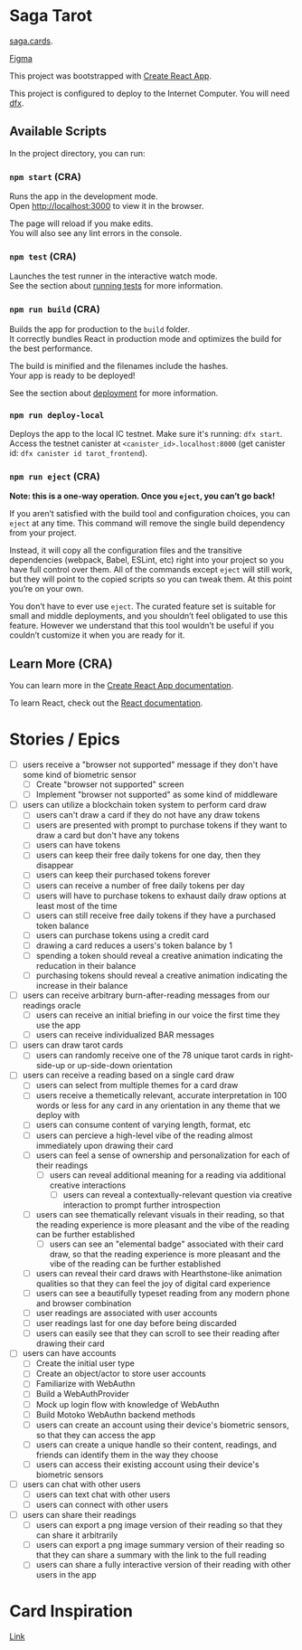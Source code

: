 # Saga Tarot

[saga.cards](https://saga.cards).

[Figma](https://www.figma.com/file/fR4pUyIydAzbrfhump2WAI/Untitled?node-id=0%3A1)

This project was bootstrapped with [Create React App](https://github.com/facebook/create-react-app).

This project is configured to deploy to the Internet Computer. You will need [dfx](https://sdk.dfinity.org/docs/quickstart/local-quickstart.html#download-and-install).

## Available Scripts

In the project directory, you can run:

### `npm start` (CRA)

Runs the app in the development mode.\
Open [http://localhost:3000](http://localhost:3000) to view it in the browser.

The page will reload if you make edits.\
You will also see any lint errors in the console.

### `npm test` (CRA)

Launches the test runner in the interactive watch mode.\
See the section about [running tests](https://facebook.github.io/create-react-app/docs/running-tests) for more information.

### `npm run build` (CRA)

Builds the app for production to the `build` folder.\
It correctly bundles React in production mode and optimizes the build for the best performance.

The build is minified and the filenames include the hashes.\
Your app is ready to be deployed!

See the section about [deployment](https://facebook.github.io/create-react-app/docs/deployment) for more information.

### `npm run deploy-local`

Deploys the app to the local IC testnet. Make sure it's running: `dfx start`.\
Access the testnet canister at `<canister_id>.localhost:8000` (get canister id: `dfx canister id tarot_frontend`).

### `npm run eject` (CRA)

**Note: this is a one-way operation. Once you `eject`, you can’t go back!**

If you aren’t satisfied with the build tool and configuration choices, you can `eject` at any time. This command will remove the single build dependency from your project.

Instead, it will copy all the configuration files and the transitive dependencies (webpack, Babel, ESLint, etc) right into your project so you have full control over them. All of the commands except `eject` will still work, but they will point to the copied scripts so you can tweak them. At this point you’re on your own.

You don’t have to ever use `eject`. The curated feature set is suitable for small and middle deployments, and you shouldn’t feel obligated to use this feature. However we understand that this tool wouldn’t be useful if you couldn’t customize it when you are ready for it.

## Learn More (CRA)

You can learn more in the [Create React App documentation](https://facebook.github.io/create-react-app/docs/getting-started).

To learn React, check out the [React documentation](https://reactjs.org/).


# Stories / Epics

- [ ] users receive a "browser not supported" message if they don't have some kind of biometric sensor
    - [ ] Create "browser not supported" screen
    - [ ] Implement "browser not supported" as some kind of middleware
- [ ] users can utilize a blockchain token system to perform card draw
    - [ ] users can't draw a card if they do not have any draw tokens
    - [ ] users are presented with prompt to purchase tokens if they want to draw a card but don't have any tokens
    - [ ] users can have tokens
    - [ ] users can keep their free daily tokens for one day, then they disappear
    - [ ] users can keep their purchased tokens forever
    - [ ] users can receive a number of free daily tokens per day
    - [ ] users will have to purchase tokens to exhaust daily draw options at least most of the time
    - [ ] users can still receive free daily tokens if they have a purchased token balance
    - [ ] users can purchase tokens using a credit card
    - [ ] drawing a card reduces a users's token balance by 1
    - [ ] spending a token should reveal a creative animation indicating the reducation in their balance
    - [ ] purchasing tokens should reveal a creative animation indicating the increase in their balance
- [ ] users can receive arbitrary burn-after-reading messages from our readings oracle
    - [ ] users can receive an initial briefing in our voice the first time they use the app
    - [ ] users can receive individualized BAR messages
- [ ] users can draw tarot cards
    - [ ] users can randomly receive one of the 78 unique tarot cards in right-side-up or up-side-down orientation
- [ ] users can receive a reading based on a single card draw
    - [ ] users can select from multiple themes for a card draw
    - [ ] users receive a themetically relevant, accurate interpretation in 100 words or less for any card in any orientation in any theme that we deploy with
    - [ ] users can consume content of varying length, format, etc
    - [ ] users can percieve a high-level vibe of the reading almost immediately upon drawing their card
    - [ ] users can feel a sense of ownership and personalization for each of their readings
        - [ ] users can reveal additional meaning for a reading via additional creative interactions
            - [ ] users can reveal a contextually-relevant question via creative interaction to prompt further introspection
    - [ ] users can see thematically relevant visuals in their reading, so that the reading experience is more pleasant and the vibe of the reading can be further established
        - [ ] users can see an "elemental badge" associated with their card draw, so that the reading experience is more pleasant and the vibe of the reading can be further established
    - [ ] users can reveal their card draws with Hearthstone-like animation qualities so that they can feel the joy of digital card experience
    - [ ] users can see a beautifully typeset reading from any modern phone and browser combination
    - [ ] user readings are associated with user accounts
    - [ ] user readings last for one day before being discarded
    - [ ] users can easily see that they can scroll to see their reading after drawing their card
- [ ] users can have accounts
    - [ ] Create the initial user type
    - [ ] Create an object/actor to store user accounts
    - [ ] Familiarize with WebAuthn
    - [ ] Build a WebAuthProvider
    - [ ] Mock up login flow with knowledge of WebAuthn
    - [ ] Build Motoko WebAuthn backend methods
    - [ ] users can create an account using their device's biometric sensors, so that they can access the app
    - [ ] users can create a unique handle so their content, readings, and friends can identify them in the way they choose
    - [ ] users can access their existing account using their device's biometric sensors
- [ ] users can chat with other users
    - [ ] users can text chat with other users
    - [ ] users can connect with other users
- [ ] users can share their readings
    - [ ] users can export a png image version of their reading so that they can share it arbitrarily
    - [ ] users can export a png image summary version of their reading so that they can share a summary with the link to the full reading
    - [ ] users can share a fully interactive version of their reading with other users in the app

# Card Inspiration

[Link](inspiration.md)
